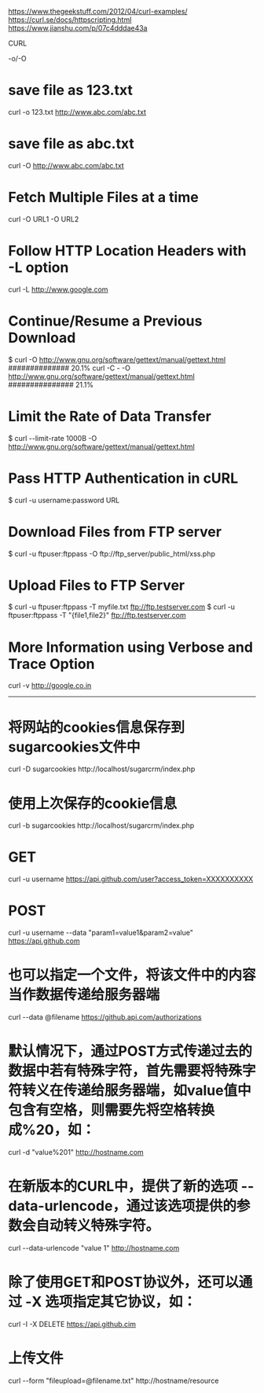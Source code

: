 https://www.thegeekstuff.com/2012/04/curl-examples/
https://curl.se/docs/httpscripting.html
https://www.jianshu.com/p/07c4dddae43a

CURL

-o/-O
# save file as 123.txt
curl -o 123.txt http://www.abc.com/abc.txt
# save file as abc.txt
curl -O http://www.abc.com/abc.txt

# Fetch Multiple Files at a time
curl -O URL1 -O URL2


# Follow HTTP Location Headers with -L option
curl -L http://www.google.com

# Continue/Resume a Previous Download
$ curl -O http://www.gnu.org/software/gettext/manual/gettext.html
##############             20.1%
curl -C - -O http://www.gnu.org/software/gettext/manual/gettext.html
###############            21.1%


# Limit the Rate of Data Transfer
$ curl --limit-rate 1000B -O http://www.gnu.org/software/gettext/manual/gettext.html

# Pass HTTP Authentication in cURL
$ curl -u username:password URL

# Download Files from FTP server
$ curl -u ftpuser:ftppass -O ftp://ftp_server/public_html/xss.php

# Upload Files to FTP Server
$ curl -u ftpuser:ftppass -T myfile.txt ftp://ftp.testserver.com
$ curl -u ftpuser:ftppass -T "{file1,file2}" ftp://ftp.testserver.com

# More Information using Verbose and Trace Option
curl -v http://google.co.in

---

# 将网站的cookies信息保存到sugarcookies文件中
curl -D sugarcookies http://localhost/sugarcrm/index.php

# 使用上次保存的cookie信息
curl -b sugarcookies http://localhost/sugarcrm/index.php

# GET
curl -u username https://api.github.com/user?access_token=XXXXXXXXXX

# POST
curl -u username --data "param1=value1&param2=value" https://api.github.com

# 也可以指定一个文件，将该文件中的内容当作数据传递给服务器端
curl --data @filename https://github.api.com/authorizations

# 默认情况下，通过POST方式传递过去的数据中若有特殊字符，首先需要将特殊字符转义在传递给服务器端，如value值中包含有空格，则需要先将空格转换成%20，如：
curl -d "value%201" http://hostname.com

# 在新版本的CURL中，提供了新的选项 --data-urlencode，通过该选项提供的参数会自动转义特殊字符。
curl --data-urlencode "value 1" http://hostname.com

# 除了使用GET和POST协议外，还可以通过 -X 选项指定其它协议，如：
curl -I -X DELETE https://api.github.cim

# 上传文件
curl --form "fileupload=@filename.txt" http://hostname/resource















